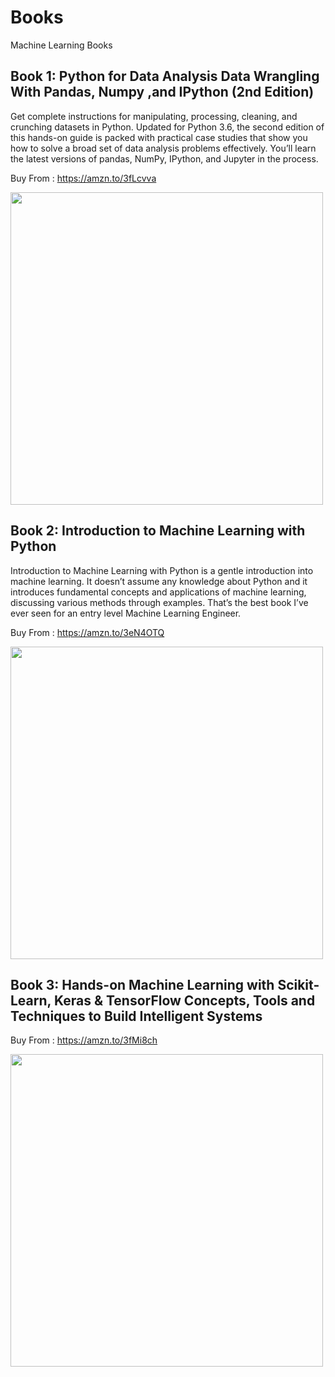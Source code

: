 # Books

Machine Learning Books

## Book 1: Python for Data Analysis Data Wrangling With Pandas, Numpy ,and IPython (2nd Edition)

Get complete instructions for manipulating, processing, cleaning, and crunching datasets in Python. Updated for Python 3.6, the second edition of this hands-on guide is packed with practical case studies that show you how to solve a broad set of data analysis problems effectively. You’ll learn the latest versions of pandas, NumPy, IPython, and Jupyter in the process.

Buy From : https://amzn.to/3fLcvva


<img align="center" src="https://image.ebooks.com/previews/095/095871/095871448/095871448.jpg" width=500>

## Book 2: Introduction to Machine Learning with Python

Introduction to Machine Learning with Python is a gentle introduction into machine learning. It doesn’t assume any knowledge about Python and it introduces fundamental concepts and applications of machine learning, discussing various methods through examples. That’s the best book I’ve ever seen for an entry level Machine Learning Engineer.

Buy From : https://amzn.to/3eN4OTQ

<img align="center" src="https://kbimages1-a.akamaihd.net/17f5a317-8bc1-41c2-a04a-e7137aeef4ca/1200/1200/False/introduction-to-machine-learning-with-python.jpg" width=500>

## Book 3: Hands-on Machine Learning with Scikit-Learn, Keras & TensorFlow Concepts, Tools and Techniques to Build Intelligent Systems

Buy From : https://amzn.to/3fMi8ch

<img align="center" src="https://images-na.ssl-images-amazon.com/images/I/81kv0vHJ0QL.jpg" width=500>
